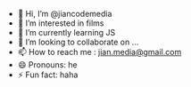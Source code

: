 - 👋 Hi, I’m @jiancodemedia
- 👀 I’m interested in films
- 🌱 I’m currently learning JS
- 💞️ I’m looking to collaborate on ...
- 📫 How to reach me : jian.media@gmail.com
- 😄 Pronouns: he
- ⚡ Fun fact: haha

<!---
jiancodemedia/jiancodemedia is a ✨ special ✨ repository because its `README.md` (this file) appears on your GitHub profile.
You can click the Preview link to take a look at your changes.
--->
